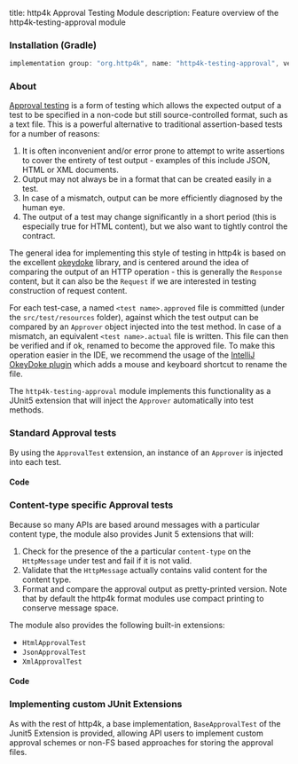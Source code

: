 title: http4k Approval Testing Module
description: Feature overview of the http4k-testing-approval module

### Installation (Gradle)

```groovy
implementation group: "org.http4k", name: "http4k-testing-approval", version: "4.9.3.0"
```

### About
[Approval testing](http://approvaltests.com/) is a form of testing which allows the expected output of 
a test to be specified in a non-code but still source-controlled format, such as a text file. This is a powerful alternative to traditional assertion-based tests for a number of reasons:

1. It is often inconvenient and/or error prone to attempt to write assertions to cover the entirety of 
test output - examples of this include JSON, HTML or XML documents.
1. Output may not always be in a format that can be created easily in a test.
1. In case of a mismatch, output can be more efficiently diagnosed by the human eye.
1. The output of a test may change significantly in a short period (this is especially true for HTML 
content), but we also want to tightly control the contract.

The general idea for implementing this style of testing in http4k is based on the excellent 
[okeydoke](https://github.com/dmcg/okey-doke) library, and is centered around the idea of comparing 
the output of an HTTP operation - this is generally the `Response` content, but it can also be the 
`Request` if we are interested in testing construction of request content. 

For each test-case, a named `<test name>.approved` file is committed (under the `src/test/resources` 
folder), against which the test output can be compared by an `Approver` object injected into the test 
method. In case of a mismatch, an equivalent `<test name>.actual` file is written. This file can then 
be verified and if ok, renamed to become the approved file. To make this operation easier in the IDE, we
recommend the usage of the 
[IntelliJ OkeyDoke plugin](https://plugins.jetbrains.com/plugin/9424-okey-doke-support) which adds a 
mouse and keyboard shortcut to rename the file. 

The `http4k-testing-approval` module implements this functionality as a JUnit5 extension that 
will inject the `Approver` automatically into test methods.

### Standard Approval tests
By using the `ApprovalTest` extension, an instance of an `Approver` is injected into each test.

#### Code [<img class="octocat"/>](https://github.com/http4k/http4k/blob/master/src/docs/guide/reference/approvaltests/example_standard.kt)

<script src="https://gist-it.appspot.com/https://github.com/http4k/http4k/blob/master/src/docs/guide/reference/approvaltests/example_standard.kt"></script>

### Content-type specific Approval tests
Because so many APIs are based around messages with a particular content type, the 
module also provides Junit 5 extensions that will:

1. Check for the presence of the a particular `content-type` on the `HttpMessage` under test and fail if it is not valid.
1. Validate that the `HttpMessage` actually contains valid content for the content type.
1. Format and compare the approval output as pretty-printed version. Note that by default the http4k format modules use compact printing to conserve message space.

The module also provides the following built-in extensions:

- `HtmlApprovalTest`
- `JsonApprovalTest`
- `XmlApprovalTest`

#### Code [<img class="octocat"/>](https://github.com/http4k/http4k/blob/master/src/docs/guide/reference/approvaltests/example_json.kt)

<script src="https://gist-it.appspot.com/https://github.com/http4k/http4k/blob/master/src/docs/guide/reference/approvaltests/example_json.kt"></script>

### Implementing custom JUnit Extensions
As with the rest of http4k, a base implementation, `BaseApprovalTest` of the Junit5 Extension is 
provided, allowing API users to implement custom approval schemes or non-FS based approaches for 
storing the approval files.

[http4k]: https://http4k.org
